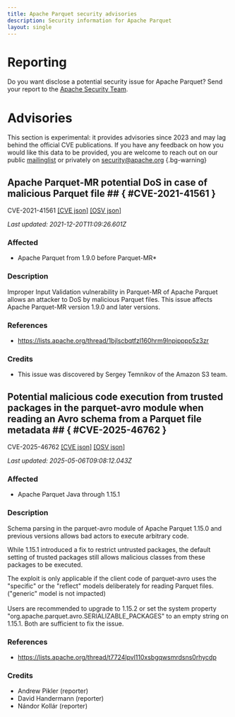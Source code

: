 ```yaml
---
title: Apache Parquet security advisories
description: Security information for Apache Parquet
layout: single
---
```


# Reporting

Do you want disclose a potential security issue for Apache Parquet? Send your report to the [Apache Security Team](mailto:security@apache.org).

# Advisories

This section is experimental: it provides advisories since 2023 and may lag behind the official CVE publications. If you have any feedback on how you would like this data to be provided, you are welcome to reach out on our public [mailinglist](/mailinglist) or privately on [security@apache.org](mailto:security@apache.org)
{.bg-warning}

## Apache Parquet-MR potential DoS in case of malicious Parquet file ## { #CVE-2021-41561 }

CVE-2021-41561 [\[CVE json\]](./CVE-2021-41561.cve.json) [\[OSV json\]](./CVE-2021-41561.osv.json)



_Last updated: 2021-12-20T11:09:26.601Z_

### Affected

* Apache Parquet from 1.9.0 before Parquet-MR*


### Description

Improper Input Validation vulnerability in Parquet-MR of Apache Parquet allows an attacker to DoS by malicious Parquet files. This issue affects Apache Parquet-MR version 1.9.0 and later versions.

### References
* https://lists.apache.org/thread/1bjlscbqtfzl160hrm9lnpjpppp5z3zr


### Credits
* This issue was discovered by Sergey Temnikov of the Amazon S3 team.


## Potential malicious code execution from trusted packages in the parquet-avro module when reading an Avro schema from a Parquet file metadata ## { #CVE-2025-46762 }

CVE-2025-46762 [\[CVE json\]](./CVE-2025-46762.cve.json) [\[OSV json\]](./CVE-2025-46762.osv.json)



_Last updated: 2025-05-06T09:08:12.043Z_

### Affected

* Apache Parquet Java through 1.15.1


### Description

<p><span style="background-color: rgb(252, 252, 252);">Schema parsing in the parquet-avro module of Apache Parquet 1.15.0 and previous versions allows bad actors to execute arbitrary code.</span></p><p><span style="background-color: rgb(252, 252, 252);">While 1.15.1 introduced a fix to restrict untrusted packages, the default setting of trusted packages still allows malicious classes from these packages to be executed.</span></p><p><span style="background-color: rgb(252, 252, 252);"><span style="background-color: rgb(255, 255, 255);">The exploit is only applicable if the client code of parquet-avro uses the "specific" or the "reflect" models deliberately for reading Parquet files. ("generic" model is not impacted)</span><br></span><br>Users are recommended to <span style="background-color: rgb(255, 255, 255);">upgrade to 1.15.2 or set the system property "org.apache.parquet.avro.</span><span style="background-color: rgb(255, 255, 255);">SERIALIZABLE_PACKAGES" to an empty string on 1.15.1. Both are sufficient to fix the issue.</span><br></p>

### References
* https://lists.apache.org/thread/t7724lpvl110xsbgqwsmrdsns0rhycdp


### Credits
* Andrew Pikler (reporter)
* David Handermann (reporter)
* Nándor Kollár (reporter)
